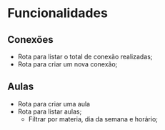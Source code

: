 # Funcionalidades

## Conexões

- Rota para listar o total de conexão realizadas;
- Rota para criar um nova conexão;

## Aulas
- Rota para criar uma aula
- Rota para listar aulas;
    - Filtrar por materia, dia da semana e horário;
